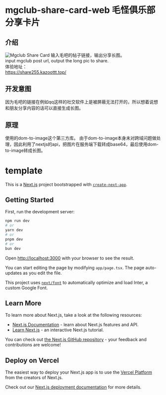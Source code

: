 # mgclub-share-card-web 毛怪俱乐部分享卡片
## 介绍
![Mgclub Share Card](https://github.com/KazooTTT/mgclub-share-card-web/assets/31075337/0842af6b-7c4a-485a-9d4e-5686ed6fbedf)
输入毛吧的帖子链接，输出分享长图。  
input mgclub post url, output the long pic to share.  
体验地址：  
https://share255.kazoottt.top/

## 开发意图
因为毛吧的链接在例如qq这样的社交软件上是被屏蔽无法打开的，所以想着说想和朋友分享内容的话可以直接生成长图。

## 原理
使用的dom-to-image这个第三方库。
由于dom-to-image本身未对跨域问题做处理，因此利用了nextjs的api，把图片在服务端下载转成base64，最后使用dom-to-image转成长图。


# template

This is a [Next.js](https://nextjs.org/) project bootstrapped with [`create-next-app`](https://github.com/vercel/next.js/tree/canary/packages/create-next-app).

## Getting Started

First, run the development server:

```bash
npm run dev
# or
yarn dev
# or
pnpm dev
# or
bun dev
```

Open [http://localhost:3000](http://localhost:3000) with your browser to see the result.

You can start editing the page by modifying `app/page.tsx`. The page auto-updates as you edit the file.

This project uses [`next/font`](https://nextjs.org/docs/basic-features/font-optimization) to automatically optimize and load Inter, a custom Google Font.

## Learn More

To learn more about Next.js, take a look at the following resources:

- [Next.js Documentation](https://nextjs.org/docs) - learn about Next.js features and API.
- [Learn Next.js](https://nextjs.org/learn) - an interactive Next.js tutorial.

You can check out [the Next.js GitHub repository](https://github.com/vercel/next.js/) - your feedback and contributions are welcome!

## Deploy on Vercel

The easiest way to deploy your Next.js app is to use the [Vercel Platform](https://vercel.com/new?utm_medium=default-template&filter=next.js&utm_source=create-next-app&utm_campaign=create-next-app-readme) from the creators of Next.js.

Check out our [Next.js deployment documentation](https://nextjs.org/docs/deployment) for more details.
